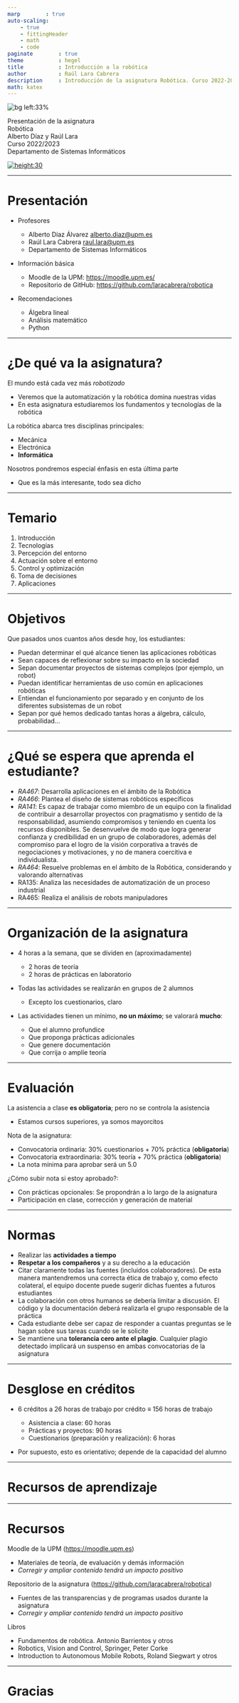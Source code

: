 ```yaml
---
marp        : true
auto-scaling:
    - true
    - fittingHeader
    - math
    - code
paginate        : true
theme           : hegel
title           : Introducción a la robótica
author          : Raúl Lara Cabrera
description     : Introducción de la asignatura Robótica. Curso 2022-2023. E.T.S.I. Sistemas Informáticos (UPM)
math: katex
---
```


<!-- _class: titlepage -->
![bg left:33%](https://camo.githubusercontent.com/aa347732b8e27513a8ee971b2a95671241861795fa047cefb9dc34b9816e4c55/68747470733a2f2f696d616765732e756e73706c6173682e636f6d2f70686f746f2d313536323735383737382d6535363338623562363630373f69786c69623d72622d312e322e3126697869643d4d6e77784d6a4133664442384d48787761473930627931775957646c66487838664756756644423866487838266175746f3d666f726d6174266669743d63726f7026773d36323726713d3830)

<div class="title">Presentación de la asignatura</div>
<div class="subtitle">Robótica</div>
<div class="author">Alberto Díaz y Raúl Lara</div>
<div class="date">Curso 2022/2023</div>
<div class="organization">Departamento de Sistemas Informáticos</div>

[![height:30](https://img.shields.io/badge/License-CC%20BY--NC--SA%204.0-informational.svg)](https://creativecommons.org/licenses/by-nc-sa/4.0/)

---

# Presentación

- Profesores
  - Alberto Díaz Álvarez <a href="mailto:alberto.diaz@upm.es">alberto.diaz@upm.es</a>
  - Raúl Lara Cabrera <a href="mailto:raul.lara@upm.es">raul.lara@upm.es</a>
  - Departamento de Sistemas Informáticos

- Información básica
  - Moodle de la UPM: <https://moodle.upm.es/>
  - Repositorio de GitHub: <https://github.com/laracabrera/robotica>

- Recomendaciones
  - Álgebra lineal
  - Análisis matemático
  - Python

---

# ¿De qué va la asignatura?

El mundo está cada vez más <i>robotizado</i>

- Veremos que la automatización y la robótica domina nuestras vidas
- En esta asignatura estudiaremos los fundamentos y tecnologías de la robótica

La robótica abarca tres disciplinas principales:

- Mecánica
- Electrónica
- **Informática**

Nosotros pondremos especial énfasis en esta última parte

- Que es la más interesante, todo sea dicho

---

# Temario

 1. Introducción
 2. Tecnologías
 3. Percepción del entorno
 4. Actuación sobre el entorno
 5. Control y optimización
 6. Toma de decisiones
 7. Aplicaciones

---

# Objetivos

Que pasados unos cuantos años desde hoy, los estudiantes:

- Puedan determinar el qué alcance tienen las aplicaciones robóticas
- Sean capaces de reflexionar sobre su impacto en la sociedad
- Sepan documentar proyectos de sistemas complejos (por ejemplo, un robot)
- Puedan identificar herramientas de uso común en aplicaciones robóticas
- Entiendan el funcionamiento por separado y en conjunto de los diferentes subsistemas de un robot
- Sepan por qué hemos dedicado tantas horas a álgebra, cálculo, probabilidad...

---

# ¿Qué se espera que aprenda el estudiante?

- *RA467*: Desarrolla aplicaciones en el ámbito de la Robótica
- *RA466*: Plantea el diseño de sistemas robóticos específicos
- *RA141*: Es capaz de trabajar como miembro de un equipo con la finalidad de contribuir a desarrollar proyectos con pragmatismo y sentido de la responsabilidad, asumiendo compromisos y teniendo en cuenta los recursos disponibles. Se desenvuelve de modo que logra generar confianza y credibilidad en un grupo de colaboradores, además del compromiso para el logro de la visión corporativa a través de negociaciones y motivaciones, y no de manera coercitiva e individualista.
- *RA464*: Resuelve problemas en el ámbito de la Robótica, considerando y valorando alternativas
- RA135: Analiza las necesidades de automatización de un proceso industrial
- RA465: Realiza el análisis de robots manipuladores

---

# Organización de la asignatura

- 4 horas a la semana, que se dividen en (aproximadamente)
  - 2 horas de teoría
  - 2 horas de prácticas en laboratorio

- Todas las actividades se realizarán en grupos de 2 alumnos
  - Excepto los cuestionarios, claro

- Las actividades tienen un mínimo, **no un máximo**; se valorará **mucho**:
  - Que el alumno profundice
  - Que proponga prácticas adicionales
  - Que genere documentación
  - Que corrija o amplíe teoría

---

# Evaluación

La asistencia a clase **es obligatoria**; pero no se controla la asistencia

- Estamos cursos superiores, ya somos mayorcitos

Nota de la asignatura:

- Convocatoria ordinaria: 30% cuestionarios + 70% práctica (**obligatoria**)
- Convocatoria extraordinaria: 30% teoría + 70% práctica (**obligatoria**)
- La nota mínima para aprobar será un 5.0

¿Cómo subir nota si estoy aprobado?:

- Con prácticas opcionales: Se propondrán a lo largo de la asignatura
- Participación en clase, corrección y generación de material

---

# Normas

- Realizar las **actividades a tiempo**
- **Respetar a los compañeros** y a su derecho a la educación
- Citar claramente todas las fuentes (incluidos colaboradores). De esta manera mantendremos una correcta ética de trabajo y, como efecto colateral, el equipo docente puede sugerir dichas fuentes a futuros estudiantes
- La colaboración con otros humanos se debería limitar a discusión. El código y la documentación deberá realizarla el grupo responsable de la práctica
- Cada estudiante debe ser capaz de responder a cuantas preguntas se le hagan sobre sus tareas cuando se le solicite
- Se mantiene una **tolerancia cero ante el plagio**. Cualquier plagio detectado implicará un suspenso en ambas convocatorias de la asignatura

---

# Desglose en créditos

- 6 créditos a 26 horas de trabajo por crédito $\equiv$ 156 horas de trabajo
  - Asistencia a clase: 60 horas
  - Prácticas y proyectos: 90 horas
  - Cuestionarios (preparación y realización): 6 horas

- Por supuesto, esto es orientativo; depende de la capacidad del alumno

---

<!--
   _class: transition
-->

# Recursos de aprendizaje

---

# Recursos

Moodle de la UPM (<https://moodle.upm.es>)

- Materiales de teoría, de evaluación y demás información
- *Corregir y ampliar contenido tendrá un impacto positivo*

Repositorio de la asignatura (<https://github.com/laracabrera/robotica>)

- Fuentes de las transparencias y de programas usados durante la asignatura
- *Corregir y ampliar contenido tendrá un impacto positivo*

Libros

- Fundamentos de robótica. Antonio Barrientos y otros
- Robotics, Vision and Control, Springer, Peter Corke
- Introduction to Autonomous Mobile Robots, Roland Siegwart y otros

---

# Gracias<!--_class: transition-->
